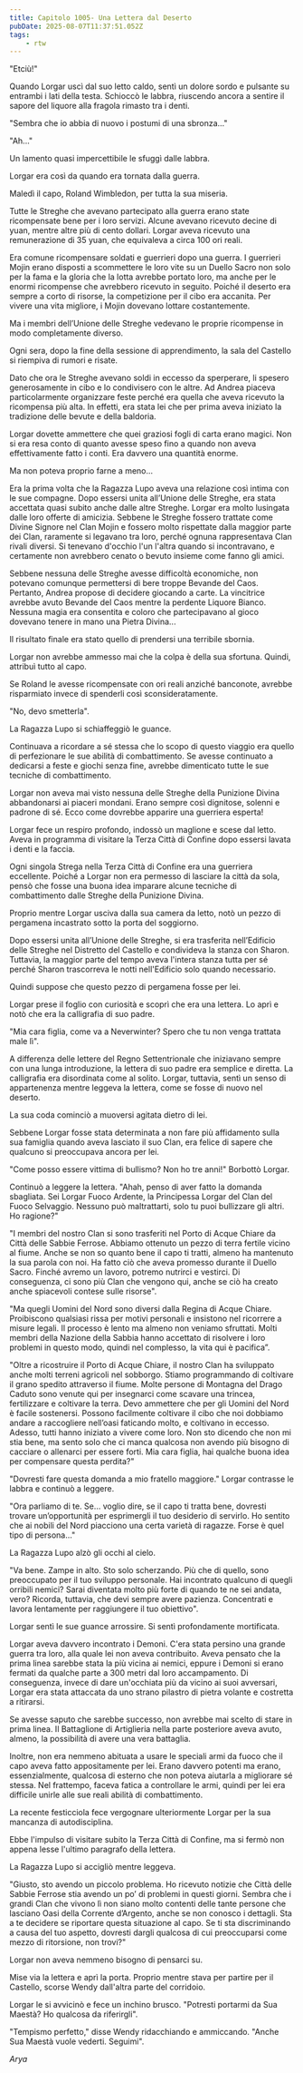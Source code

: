 ```yaml
---
title: Capitolo 1005- Una Lettera dal Deserto
pubDate: 2025-08-07T11:37:51.052Z
tags:
    - rtw
---
```



"Etciù!"


Quando Lorgar uscì dal suo letto caldo, sentì un dolore sordo e pulsante su entrambi i lati della testa. Schioccò le labbra, riuscendo ancora a sentire il sapore del liquore alla fragola rimasto tra i denti.


"Sembra che io abbia di nuovo i postumi di una sbronza…"


"Ah..."


Un lamento quasi impercettibile le sfuggì dalle labbra.


Lorgar era così da quando era tornata dalla guerra.


Maledì il capo, Roland Wimbledon, per tutta la sua miseria.


Tutte le Streghe che avevano partecipato alla guerra erano state ricompensate bene per i loro servizi. Alcune avevano ricevuto decine di yuan, mentre altre più di cento dollari. Lorgar aveva ricevuto una remunerazione di 35 yuan, che equivaleva a circa 100 ori reali.


Era comune ricompensare soldati e guerrieri dopo una guerra. I guerrieri Mojin erano disposti a scommettere le loro vite su un Duello Sacro non solo per la fama e la gloria che la lotta avrebbe portato loro, ma anche per le enormi ricompense che avrebbero ricevuto in seguito. Poiché il deserto era sempre a corto di risorse, la competizione per il cibo era accanita. Per vivere una vita migliore, i Mojin dovevano lottare costantemente.


Ma i membri dell’Unione delle Streghe vedevano le proprie ricompense in modo completamente diverso.


Ogni sera, dopo la fine della sessione di apprendimento, la sala del Castello si riempiva di rumori e risate.


Dato che ora le Streghe avevano soldi in eccesso da sperperare, li spesero generosamente in cibo e lo condivisero con le altre. Ad Andrea piaceva particolarmente organizzare feste perché era quella che aveva ricevuto la ricompensa più alta. In effetti, era stata lei che per prima aveva iniziato la tradizione delle bevute e della baldoria.


Lorgar dovette ammettere che quei graziosi fogli di carta erano magici. Non si era resa conto di quanto avesse speso fino a quando non aveva effettivamente fatto i conti. Era davvero una quantità enorme.


Ma non poteva proprio farne a meno...


Era la prima volta che la Ragazza Lupo aveva una relazione così intima con le sue compagne. Dopo essersi unita all’Unione delle Streghe, era stata accettata quasi subito anche dalle altre Streghe. Lorgar era molto lusingata dalle loro offerte di amicizia. Sebbene le Streghe fossero trattate come Divine Signore nel Clan Mojin e fossero molto rispettate dalla maggior parte dei Clan, raramente si legavano tra loro, perché ognuna rappresentava Clan rivali diversi. Si tenevano d'occhio l'un l'altra quando si incontravano, e certamente non avrebbero cenato o bevuto insieme come fanno gli amici.


Sebbene nessuna delle Streghe avesse difficoltà economiche, non potevano comunque permettersi di bere troppe Bevande del Caos. Pertanto, Andrea propose di decidere giocando a carte. La vincitrice avrebbe avuto Bevande del Caos mentre la perdente Liquore Bianco. Nessuna magia era consentita e coloro che partecipavano al gioco dovevano tenere in mano una Pietra Divina...


Il risultato finale era stato quello di prendersi una terribile sbornia.


Lorgar non avrebbe ammesso mai che la colpa è della sua sfortuna. Quindi, attribuì tutto al capo.


Se Roland le avesse ricompensate con ori reali anziché banconote, avrebbe risparmiato invece di spenderli così sconsideratamente.


"No, devo smetterla".


La Ragazza Lupo si schiaffeggiò le guance.


Continuava a ricordare a sé stessa che lo scopo di questo viaggio era quello di perfezionare le sue abilità di combattimento. Se avesse continuato a dedicarsi a feste e giochi senza fine, avrebbe dimenticato tutte le sue tecniche di combattimento.


Lorgar non aveva mai visto nessuna delle Streghe della Punizione Divina abbandonarsi ai piaceri mondani. Erano sempre così dignitose, solenni e padrone di sé. Ecco come dovrebbe apparire una guerriera esperta!


Lorgar fece un respiro profondo, indossò un maglione e scese dal letto. Aveva in programma di visitare la Terza Città di Confine dopo essersi lavata i denti e la faccia.


Ogni singola Strega nella Terza Città di Confine era una guerriera eccellente. Poiché a Lorgar non era permesso di lasciare la città da sola, pensò che fosse una buona idea imparare alcune tecniche di combattimento dalle Streghe della Punizione Divina.


Proprio mentre Lorgar usciva dalla sua camera da letto, notò un pezzo di pergamena incastrato sotto la porta del soggiorno.


Dopo essersi unita all’Unione delle Streghe, si era trasferita nell’Edificio delle Streghe nel Distretto del Castello e condivideva la stanza con Sharon. Tuttavia, la maggior parte del tempo aveva l'intera stanza tutta per sé perché Sharon trascorreva le notti nell'Edificio solo quando necessario.


Quindi suppose che questo pezzo di pergamena fosse per lei.


Lorgar prese il foglio con curiosità e scoprì che era una lettera. Lo aprì e notò che era la calligrafia di suo padre.


"Mia cara figlia, come va a Neverwinter? Spero che tu non venga trattata male lì".


A differenza delle lettere del Regno Settentrionale che iniziavano sempre con una lunga introduzione, la lettera di suo padre era semplice e diretta. La calligrafia era disordinata come al solito. Lorgar, tuttavia, sentì un senso di appartenenza mentre leggeva la lettera, come se fosse di nuovo nel deserto.


La sua coda cominciò a muoversi agitata dietro di lei.


Sebbene Lorgar fosse stata determinata a non fare più affidamento sulla sua famiglia quando aveva lasciato il suo Clan, era felice di sapere che qualcuno si preoccupava ancora per lei.


"Come posso essere vittima di bullismo? Non ho tre anni!" Borbottò Lorgar.


Continuò a leggere la lettera. "Ahah, penso di aver fatto la domanda sbagliata. Sei Lorgar Fuoco Ardente, la Principessa Lorgar del Clan del Fuoco Selvaggio. Nessuno può maltrattarti, solo tu puoi bullizzare gli altri. Ho ragione?"


"I membri del nostro Clan si sono trasferiti nel Porto di Acque Chiare da Città delle Sabbie Ferrose. Abbiamo ottenuto un pezzo di terra fertile vicino al fiume. Anche se non so quanto bene il capo ti tratti, almeno ha mantenuto la sua parola con noi. Ha fatto ciò che aveva promesso durante il Duello Sacro. Finché avremo un lavoro, potremo nutrirci e vestirci. Di conseguenza, ci sono più Clan che vengono qui, anche se ciò ha creato anche spiacevoli contese sulle risorse".


"Ma quegli Uomini del Nord sono diversi dalla Regina di Acque Chiare. Proibiscono qualsiasi rissa per motivi personali e insistono nel ricorrere a misure legali. Il processo è lento ma almeno non veniamo sfruttati. Molti membri della Nazione della Sabbia hanno accettato di risolvere i loro problemi in questo modo, quindi nel complesso, la vita qui è pacifica”.


"Oltre a ricostruire il Porto di Acque Chiare, il nostro Clan ha sviluppato anche molti terreni agricoli nel sobborgo. Stiamo programmando di coltivare il grano spedito attraverso il fiume. Molte persone di Montagna del Drago Caduto sono venute qui per insegnarci come scavare una trincea, fertilizzare e coltivare la terra. Devo ammettere che per gli Uomini del Nord è facile sostenersi. Possono facilmente coltivare il cibo che noi dobbiamo andare a raccogliere nell’oasi faticando molto, e coltivano in eccesso. Adesso, tutti hanno iniziato a vivere come loro. Non sto dicendo che non mi stia bene, ma sento solo che ci manca qualcosa non avendo più bisogno di cacciare o allenarci per essere forti. Mia cara figlia, hai qualche buona idea per compensare questa perdita?"


"Dovresti fare questa domanda a mio fratello maggiore." Lorgar contrasse le labbra e continuò a leggere.


"Ora parliamo di te. Se… voglio dire, se il capo ti tratta bene, dovresti trovare un’opportunità per esprimergli il tuo desiderio di servirlo. Ho sentito che ai nobili del Nord piacciono una certa varietà di ragazze. Forse è quel tipo di persona..."


La Ragazza Lupo alzò gli occhi al cielo.


"Va bene. Zampe in alto. Sto solo scherzando. Più che di quello, sono preoccupato per il tuo sviluppo personale. Hai incontrato qualcuno di quegli orribili nemici? Sarai diventata molto più forte di quando te ne sei andata, vero? Ricorda, tuttavia, che devi sempre avere pazienza. Concentrati e lavora lentamente per raggiungere il tuo obiettivo".


Lorgar sentì le sue guance arrossire. Si sentì profondamente mortificata.


Lorgar aveva davvero incontrato i Demoni. C'era stata persino una grande guerra tra loro, alla quale lei non aveva contribuito. Aveva pensato che la prima linea sarebbe stata la più vicina ai nemici, eppure i Demoni si erano fermati da qualche parte a 300 metri dal loro accampamento. Di conseguenza, invece di dare un'occhiata più da vicino ai suoi avversari, Lorgar era stata attaccata da uno strano pilastro di pietra volante e costretta a ritirarsi.


Se avesse saputo che sarebbe successo, non avrebbe mai scelto di stare in prima linea. Il Battaglione di Artiglieria nella parte posteriore aveva avuto, almeno, la possibilità di avere una vera battaglia.


Inoltre, non era nemmeno abituata a usare le speciali armi da fuoco che il capo aveva fatto appositamente per lei. Erano davvero potenti ma erano, essenzialmente, qualcosa di esterno che non poteva aiutarla a migliorare sé stessa. Nel frattempo, faceva fatica a controllare le armi, quindi per lei era difficile unirle alle sue reali abilità di combattimento.


La recente festicciola fece vergognare ulteriormente Lorgar per la sua mancanza di autodisciplina.


Ebbe l'impulso di visitare subito la Terza Città di Confine, ma si fermò non appena lesse l'ultimo paragrafo della lettera.


La Ragazza Lupo si accigliò mentre leggeva.


"Giusto, sto avendo un piccolo problema. Ho ricevuto notizie che Città delle Sabbie Ferrose stia avendo un po’ di problemi in questi giorni. Sembra che i grandi Clan che vivono lì non siano molto contenti delle tante persone che lasciano Oasi della Corrente d’Argento, anche se non conosco i dettagli. Sta a te decidere se riportare questa situazione al capo. Se ti sta discriminando a causa del tuo aspetto, dovresti dargli qualcosa di cui preoccuparsi come mezzo di ritorsione, non trovi?"


Lorgar non aveva nemmeno bisogno di pensarci su.


Mise via la lettera e aprì la porta. Proprio mentre stava per partire per il Castello, scorse Wendy dall'altra parte del corridoio.


Lorgar le si avvicinò e fece un inchino brusco. "Potresti portarmi da Sua Maestà? Ho qualcosa da riferirgli".


"Tempismo perfetto," disse Wendy ridacchiando e ammiccando. "Anche Sua Maestà vuole vederti. Seguimi".






<em>Arya</em>
                                


                                



